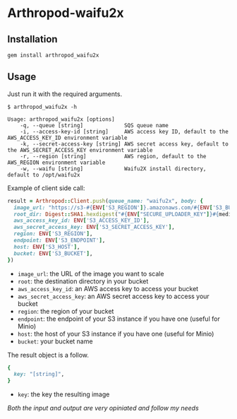 # Arthropod-waifu2x

## Installation

```
gem install arthropod_waifu2x
```

## Usage

Just run it with the required arguments.
```shell
$ arthropod_waifu2x -h

Usage: arthropod_waifu2x [options]
    -q, --queue [string]             SQS queue name
    -i, --access-key-id [string]     AWS access key ID, default to the AWS_ACCESS_KEY_ID environment variable
    -k, --secret-access-key [string] AWS secret access key, default to the AWS_SECRET_ACCESS_KEY environment variable
    -r, --region [string]            AWS region, default to the AWS_REGION environment variable
    -w, --waifu [string]             Waifu2X install directory, default to /opt/waifu2x
```

Example of client side call:
```ruby
result = Arthropod::Client.push(queue_name: "waifu2x", body: {
  image_url: "https://s3-#{ENV['S3_REGION']}.amazonaws.com/#{ENV['S3_BUCKET']}/#{medium.temporary_key}",
  root_dir: Digest::SHA1.hexdigest("#{ENV["SECURE_UPLOADER_KEY"]}#{medium.uuid}").insert(3, '/'),
  aws_access_key_id: ENV['S3_ACCESS_KEY_ID'],
  aws_secret_access_key: ENV['S3_SECRET_ACCESS_KEY'],
  region: ENV['S3_REGION'],
  endpoint: ENV['S3_ENDPOINT'],
  host: ENV['S3_HOST'],
  bucket: ENV['S3_BUCKET'],
})
```

* `image_url`: the URL of the image you want to scale
* `root`: the destination directory in your bucket
* `aws_access_key_id`: an AWS access key to access your bucket
* `aws_secret_access_key`:  an AWS secret access key to access your bucket
* `region`: the region of your bucket
* `endpoint`: the endpoint of your S3 instance if you have one (useful for Minio)
* `host`: the host of your S3 instance if you have one (useful for Minio)
* `bucket`: your bucket name

The result object is a follow.

```ruby
{
  key: "[string]",
}
```

* `key`: the key the resulting image

*Both the input and output are very opiniated and follow my needs*
